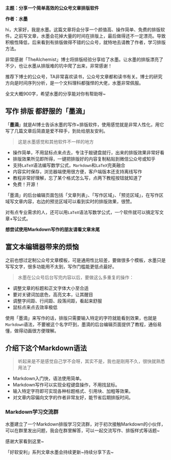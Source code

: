 **主题：分享一个简单高效的公众号文章排版软件**

**作者：水墨**

hi，大家好，我是水墨。这篇文章将会分享一个颜值高、操作简单、免费的排版软件。之前写文章，水墨会花掉大量的时间在排版上，最后做得还不一定漂亮。导致积极性降低，后来看到有排版做得不错的公众号，就特地去请教了作者，学习排版方法。

非常感谢「TheAIchemist」博士将排版经验分享给了水墨。让水墨的排版漂亮了不少，也让水墨从排版难的坑中爬了出来，非常感谢！

推荐下博士的公众号，TA非常喜欢读书，公众号文章都和读书有关。博士的研究方向是时间序列分析，是一个文科理科都强悍的大佬，水墨非常佩服。

全文大概900字，希望水墨的分享能对你有帮助呀~


## 写作 排版 都舒服的「墨滴」

「**墨滴**」就是AI博士告诉水墨的写作+排版软件，使用感觉就是非常人性化，用它写了几篇文章后简直是爱不释手，到处给朋友安利。

>这是水墨感觉和其他软件不一样的地方
- 操作简单，不用鼠标点来点去，专注于敲键盘就行，出来的排版效果非常好看
- 排版效果所见即所得，一键把排版好的内容复制粘贴到微信公众号或知乎
- 支持```LaTeX```语法编写数学公式，```Markdown```和```LaTeX```完美融合
- 内容实时保存，浏览器端使用很方便，客户端版本还支持离线写作
- 教程非常好理解，忘了某个格式怎么写，点两下教程按钮就知道了
- 免费！开源！

「墨滴」的后台编辑页面包括「文章列表」、「写作区域」、「预览区域」，在写作区域写文章内容，右边的预览区域可以看到实时的排版效果，很赞。

对有点专业需求的人，还可以用```LaTeX```语法写数学公式，一个软件就可以搞定写文章+写公式。

**想尝试使用Markdown写作的朋友请看文章末尾**

## 富文本编辑器带来的烦恼
之前也想过定制公众号文章模板，可是通用性比较差，要做很多个模板，水墨只是写写文字，很多功能用不太到，写作门槛能更低点最好。


>水墨在公众号后台写完内容以后，要做这么多重复的操作：

- 调整文章的标题和正文字体大小至合适
- 要对关键词加底色，高亮文本，让其醒目
- 调整字间距、行间距、段落间距，看起来舒服
- 鼠标点来点去效率极低


使用「墨滴」来写作的话，排版只需要输入特定的字符就能看到效果，也就是```Markdown```语法，不要被这个名字吓到，墨滴的后台编辑页面提供了教程，通俗易懂，做得动画很方便理解。

## 介绍下这个Markdown语法
> 听起来是不是感觉自己学不会呀，其实不是，我也是刚用不久，很快就熟悉用法了

- Markdown入门快，语法使用简单。
- Markdown写作可以实现全程键盘操作，不用找鼠标。
- 输入特定字符即可实现各种标题格式、引用块、加粗等效果。
- 对文章内容偏向文字的作者非常友好，能节省后期排版时间。



### Markdown学习交流群
水墨建立了一个Markdown排版学习交流群，对于初次接触Markdown的小伙伴，可以在群里发出问题，我会在群里解答，可以一起交流写作、排版样式等话题~


感谢大家看到这里~

「好软安利」系列文章水墨会持续更新~持续分享下去~


